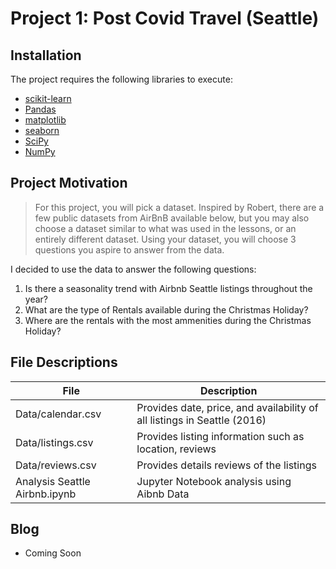 # Project 1: Post Covid Travel (Seattle)

## Installation

The project requires the following libraries to execute:
- [scikit-learn](http://scikit-learn.org/)
- [Pandas](http://pandas.pydata.org/)
- [matplotlib](http://matplotlib.org/)
- [seaborn](https://seaborn.pydata.org/)
- [SciPy](https://www.scipy.org/)
- [NumPy](http://www.numpy.org/)

## Project Motivation


> For this project, you will pick a dataset. Inspired by Robert, there are a few public datasets from AirBnB available below, but you may also choose a dataset similar to what was used in the lessons, or an entirely different dataset. Using your dataset, you will choose 3 questions you aspire to answer from the data.

I decided to use the data to answer the following questions:
1. Is there a seasonality trend with Airbnb Seattle listings throughout the year?
2. What are the type of Rentals available during the Christmas Holiday?
3. Where are the rentals with the most ammenities during the Christmas Holiday?

## File Descriptions

| File | Description |
| ------ | ------ |
| Data/calendar.csv | Provides date, price, and availability of all listings in Seattle (2016) |
| Data/listings.csv | Provides listing information such as location, reviews |
| Data/reviews.csv | Provides details reviews of the listings  |
| Analysis Seattle Airbnb.ipynb | Jupyter Notebook analysis using Aibnb Data |



## Blog
- Coming Soon
